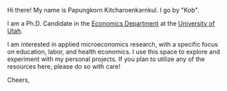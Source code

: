 Hi there! My name is Papungkorn Kitcharoenkarnkul. I go by "Kob".

I am a Ph.D. Candidate in the [Economics Department](https://www.econ.utah.edu/) at the [University of Utah](https://www.utah.edu/).

I am interested in applied microeconomics research, with a specific focus on education, labor, and health economics. I use this space to explore and experiment with my personal projects. If you plan to utilize any of the resources here, please do so with care!

Cheers,
